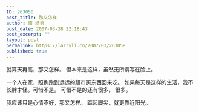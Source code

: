 ```yaml
---
ID: 263058
post_title: 那又怎样
author: 南 靖男
post_date: 2007-03-28 22:18:43
post_excerpt: ""
layout: post
permalink: https://larryli.cn/2007/03/263058
published: true
---
```

就算天再高，那又怎样。
但本来是这样，虽然无所谓写在脸上。
<!--more-->
一个人在家，照例跑到远远的超市买东西回来吃。
如果每天是这样的生活，我不长胖才怪。可惜不是。
可惜不是的还有很多， 很多。

我应该只是心情不好，那又怎样。
踮起脚尖，就更靠近阳光。